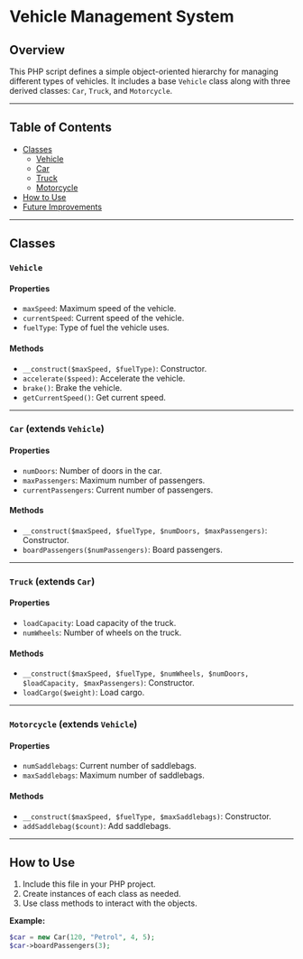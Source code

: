 # Vehicle Management System

## Overview

This PHP script defines a simple object-oriented hierarchy for managing different types of vehicles. It includes a base `Vehicle` class along with three derived classes: `Car`, `Truck`, and `Motorcycle`.

---

## Table of Contents

- [Classes](#classes)
  - [Vehicle](#vehicle)
  - [Car](#car)
  - [Truck](#truck)
  - [Motorcycle](#motorcycle)
- [How to Use](#how-to-use)
- [Future Improvements](#future-improvements)

---

## Classes

### `Vehicle`

#### Properties

- `maxSpeed`: Maximum speed of the vehicle.
- `currentSpeed`: Current speed of the vehicle.
- `fuelType`: Type of fuel the vehicle uses.

#### Methods

- `__construct($maxSpeed, $fuelType)`: Constructor.
- `accelerate($speed)`: Accelerate the vehicle.
- `brake()`: Brake the vehicle.
- `getCurrentSpeed()`: Get current speed.

---

### `Car` (extends `Vehicle`)

#### Properties

- `numDoors`: Number of doors in the car.
- `maxPassengers`: Maximum number of passengers.
- `currentPassengers`: Current number of passengers.

#### Methods

- `__construct($maxSpeed, $fuelType, $numDoors, $maxPassengers)`: Constructor.
- `boardPassengers($numPassengers)`: Board passengers.

---

### `Truck` (extends `Car`)

#### Properties

- `loadCapacity`: Load capacity of the truck.
- `numWheels`: Number of wheels on the truck.

#### Methods

- `__construct($maxSpeed, $fuelType, $numWheels, $numDoors, $loadCapacity, $maxPassengers)`: Constructor.
- `loadCargo($weight)`: Load cargo.

---

### `Motorcycle` (extends `Vehicle`)

#### Properties

- `numSaddlebags`: Current number of saddlebags.
- `maxSaddlebags`: Maximum number of saddlebags.

#### Methods

- `__construct($maxSpeed, $fuelType, $maxSaddlebags)`: Constructor.
- `addSaddlebag($count)`: Add saddlebags.

---

## How to Use

1. Include this file in your PHP project.
2. Create instances of each class as needed.
3. Use class methods to interact with the objects.

**Example:**

```php
$car = new Car(120, "Petrol", 4, 5);
$car->boardPassengers(3);
